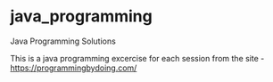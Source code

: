 # java_programming
Java Programming Solutions

This is a java programming excercise for each session from the site - https://programmingbydoing.com/
